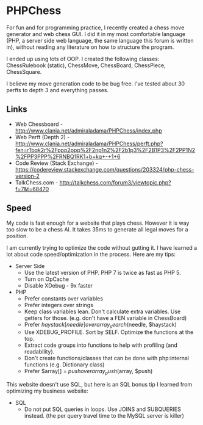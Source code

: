# PHPChess

For fun and for programming practice, I recently created a chess move generator and web chess GUI. I did it in my most comfortable language (PHP, a server side web language, the same language this forum is written in), without reading any literature on how to structure the program.

I ended up using lots of OOP. I created the following classes: ChessRulebook (static), ChessMove, ChessBoard, ChessPiece, ChessSquare.

I believe my move generation code to be bug free. I've tested about 30 perfts to depth 3 and everything passes.

## Links

- Web Chessboard - http://www.clania.net/admiraladama/PHPChess/index.php
- Web Perft (Depth 2) - http://www.clania.net/admiraladama/PHPChess/perft.php?fen=r1bqk2r%2Fppp2ppp%2F2np1n2%2F2b1p3%2F2B1P3%2F2PP1N2%2FPP3PPP%2FRNBQ1RK1+b+kq+-+1+6
- Code Review (Stack Exchange) - https://codereview.stackexchange.com/questions/203324/php-chess-version-2
- TalkChess.com - http://talkchess.com/forum3/viewtopic.php?f=7&t=68470

## Speed

My code is fast enough for a website that plays chess. However it is way too slow to be a chess AI. It takes 35ms to generate all legal moves for a position.

I am currently trying to optimize the code without gutting it. I have learned a lot about code speed/optimization in the process. Here are my tips:

- Server Side
  - Use the latest version of PHP. PHP 7 is twice as fast as PHP 5.
  - Turn on OpCache
  - Disable XDebug - 9x faster
- PHP
  - Prefer constants over variables
  - Prefer integers over strings
  - Keep class variables lean. Don't calculate extra variables. Use getters for those. (e.g. don't have a FEN variable in ChessBoard)
  - Prefer $haystack[needle] over array_search($needle, $haystack)
  - Use XDEBUG_PROFILE. Sort by SELF. Optimize the functions at the top.
  - Extract code groups into functions to help with profiling (and readability).
  - Don't create functions/classes that can be done with php:internal functions (e.g. Dictionary class)
  - Prefer $array[] = $push over array_push($array, $push)
  
This website doesn't use SQL, but here is an SQL bonus tip I learned from optimizing my business website:

- SQL
  - Do not put SQL queries in loops. Use JOINS and SUBQUERIES instead. (the per query travel time to the MySQL server is killer)

